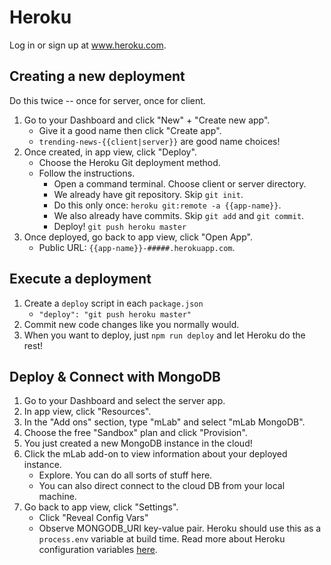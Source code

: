 # Heroku

Log in or sign up at www.heroku.com.

## Creating a new deployment

Do this twice -- once for server, once for client.

1. Go to your Dashboard and click "New" + "Create new app".
   - Give it a good name then click "Create app".
   - `trending-news-{{client|server}}` are good name choices!
1. Once created, in app view, click "Deploy".
   - Choose the Heroku Git deployment method.
   - Follow the instructions.
     - Open a command terminal. Choose client or server directory.
     - We already have git repository. Skip `git init`.
     - Do this only once: `heroku git:remote -a {{app-name}}`.
     - We also already have commits. Skip `git add` and `git commit`.
     - Deploy! `git push heroku master`
1. Once deployed, go back to app view, click "Open App".
   - Public URL: `{{app-name}}-#####.herokuapp.com`.

## Execute a deployment

1. Create a `deploy` script in each `package.json`
   - `"deploy": "git push heroku master"`
1. Commit new code changes like you normally would.
1. When you want to deploy, just `npm run deploy` and let Heroku do the rest!

## Deploy & Connect with MongoDB

1. Go to your Dashboard and select the server app.
1. In app view, click "Resources".
1. In the "Add ons" section, type "mLab" and select "mLab MongoDB".
1. Choose the free "Sandbox" plan and click "Provision".
1. You just created a new MongoDB instance in the cloud!
1. Click the mLab add-on to view information about your deployed instance.
   - Explore. You can do all sorts of stuff here.
   - You can also direct connect to the cloud DB from your local machine.
1. Go back to app view, click "Settings".
   - Click "Reveal Config Vars"
   - Observe MONGODB_URI key-value pair. Heroku should use this as a `process.env` variable at build time. Read more about Heroku configuration variables [here](https://devcenter.heroku.com/articles/config-vars).
